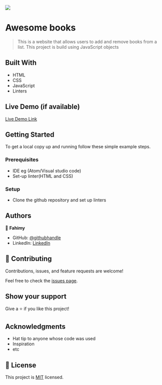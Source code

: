 ![](https://img.shields.io/badge/Microverse-blueviolet)

# Awesome books

>This is a website that allows users to add and remove books from a list. This project is build using JavaScript objects


## Built With

- HTML
- CSS
- JavaScript
- Linters

## Live Demo (if available)

[Live Demo Link](https://fahimy143.github.io/Awsome-books/)


## Getting Started


To get a local copy up and running follow these simple example steps.

### Prerequisites

  - IDE eg (Atom/Visual studio code)
  - Set-up linter(HTML and CSS)

### Setup
  - Clone the github repository and set up linters


## Authors

👤 **Fahimy**

- GitHub: [@githubhandle](https://github.com/fahimy143)
- LinkedIn: [LinkedIn](https://www.linkedin.com/in/mustafa-fahimy-307566236/)


## 🤝 Contributing

Contributions, issues, and feature requests are welcome!

Feel free to check the [issues page](https://github.com/fahimy143/Awsome-books/issues).

## Show your support

Give a ⭐️ if you like this project!

## Acknowledgments

- Hat tip to anyone whose code was used
- Inspiration
- etc

## 📝 License

This project is [MIT](./MIT.md) licensed.
